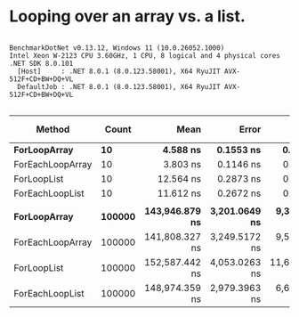 # Looping over an array vs. a list.

```

BenchmarkDotNet v0.13.12, Windows 11 (10.0.26052.1000)
Intel Xeon W-2123 CPU 3.60GHz, 1 CPU, 8 logical and 4 physical cores
.NET SDK 8.0.101
  [Host]     : .NET 8.0.1 (8.0.123.58001), X64 RyuJIT AVX-512F+CD+BW+DQ+VL
  DefaultJob : .NET 8.0.1 (8.0.123.58001), X64 RyuJIT AVX-512F+CD+BW+DQ+VL


```
| Method           | Count  | Mean           | Error         | StdDev         | Ratio | RatioSD | Allocated | Alloc Ratio |
|----------------- |------- |---------------:|--------------:|---------------:|------:|--------:|----------:|------------:|
| **ForLoopArray**     | **10**     |       **4.588 ns** |     **0.1553 ns** |      **0.4479 ns** |  **1.00** |    **0.00** |         **-** |          **NA** |
| ForEachLoopArray | 10     |       3.803 ns |     0.1146 ns |      0.0895 ns |  0.77 |    0.06 |         - |          NA |
| ForLoopList      | 10     |      12.564 ns |     0.2873 ns |      0.7363 ns |  2.75 |    0.32 |         - |          NA |
| ForEachLoopList  | 10     |      11.612 ns |     0.2672 ns |      0.5695 ns |  2.50 |    0.26 |         - |          NA |
|                  |        |                |               |                |       |         |           |             |
| **ForLoopArray**     | **100000** | **143,946.879 ns** | **3,201.0649 ns** |  **9,388.1691 ns** |  **1.00** |    **0.00** |         **-** |          **NA** |
| ForEachLoopArray | 100000 | 141,808.327 ns | 3,249.5172 ns |  9,581.2748 ns |  0.99 |    0.09 |         - |          NA |
| ForLoopList      | 100000 | 152,587.442 ns | 4,053.0263 ns | 11,693.9075 ns |  1.07 |    0.11 |         - |          NA |
| ForEachLoopList  | 100000 | 148,974.359 ns | 2,979.3963 ns |  6,602.1363 ns |  1.03 |    0.07 |         - |          NA |

